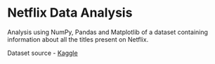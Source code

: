 # Netflix Data Analysis
Analysis using NumPy, Pandas and Matplotlib of a dataset containing information about all the titles present on Netflix.

Dataset source - [Kaggle](https://www.kaggle.com/shivamb/netflix-shows)
